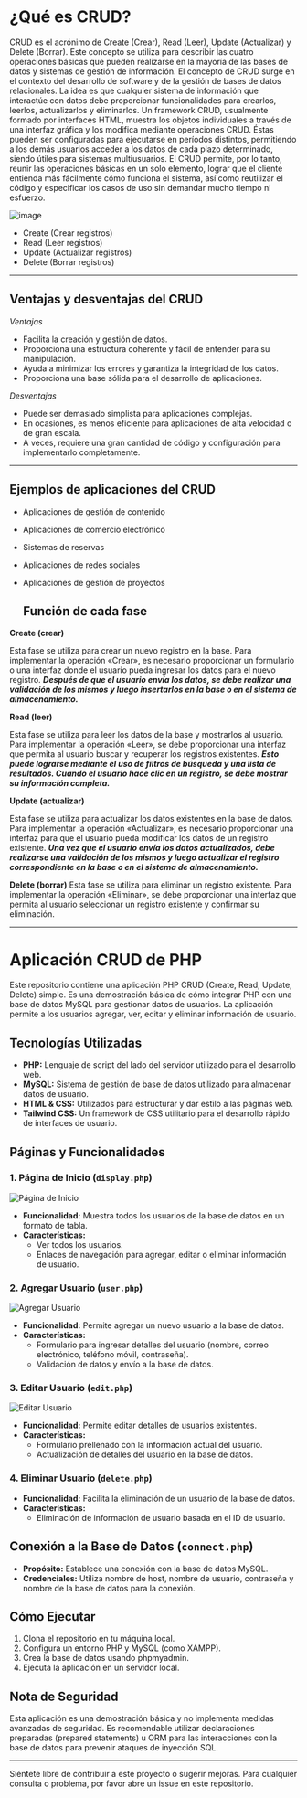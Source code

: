 # ¿Qué es CRUD?

CRUD es el acrónimo de Create (Crear), Read (Leer), Update (Actualizar) y Delete (Borrar). Este concepto se utiliza para describir las cuatro operaciones básicas que pueden realizarse en la mayoría de las bases de datos y sistemas de gestión de información.
El concepto de CRUD surge en el contexto del desarrollo de software y de la gestión de bases de datos relacionales. La idea es que cualquier sistema de información que interactúe con datos debe proporcionar funcionalidades para crearlos, leerlos, actualizarlos y eliminarlos.
Un framework CRUD, usualmente formado por interfaces HTML, muestra los objetos individuales a través de una interfaz gráfica y los modifica mediante operaciones CRUD. Éstas pueden ser configuradas para ejecutarse en períodos distintos, permitiendo a los demás usuarios acceder a los datos de cada plazo determinado, siendo útiles para sistemas multiusuarios.
El CRUD permite, por lo tanto, reunir las operaciones básicas en un solo elemento, lograr que el cliente entienda más fácilmente cómo funciona el sistema, así como reutilizar el código y especificar los casos de uso sin demandar mucho tiempo ni esfuerzo.

![image](https://github.com/PFLC/624-crus-basicos-AlexiaEsp/assets/113717920/9c011e68-89a9-47b6-a409-6790fc352288)

- Create (Crear registros)
- Read (Leer registros)
- Update (Actualizar registros)
- Delete (Borrar registros)

---

## Ventajas y desventajas del CRUD

*Ventajas*

- Facilita la creación y gestión de datos.
- Proporciona una estructura coherente y fácil de entender para su manipulación.
- Ayuda a minimizar los errores y garantiza la integridad de los datos.
- Proporciona una base sólida para el desarrollo de aplicaciones.

*Desventajas*

- Puede ser demasiado simplista para aplicaciones complejas.
- En ocasiones, es menos eficiente para aplicaciones de alta velocidad o de gran escala.
- A veces, requiere una gran cantidad de código y configuración para implementarlo completamente.

---
## Ejemplos de aplicaciones del CRUD

- Aplicaciones de gestión de contenido
- Aplicaciones de comercio electrónico
- Sistemas de reservas
- Aplicaciones de redes sociales
- Aplicaciones de gestión de proyectos

  ## Función de cada fase
  
**Create (crear)**
  
Esta fase se utiliza para crear un nuevo registro en la base. Para implementar la operación «Crear», es necesario proporcionar un formulario o una interfaz donde el usuario pueda ingresar los datos para el nuevo registro. ***Después de que el usuario envía los datos, se debe realizar una validación de los mismos y luego insertarlos en la base o en el sistema de almacenamiento.***

**Read (leer)**

Esta fase se utiliza para leer los datos de la base y mostrarlos al usuario. Para implementar la operación «Leer», se debe proporcionar una interfaz que permita al usuario buscar y recuperar los registros existentes. ***Esto puede lograrse mediante el uso de filtros de búsqueda y una lista de resultados. Cuando el usuario hace clic en un registro, se debe mostrar su información completa.***

**Update (actualizar)**

Esta fase se utiliza para actualizar los datos existentes en la base de datos. Para implementar la operación «Actualizar», es necesario proporcionar una interfaz para que el usuario pueda modificar los datos de un registro existente. ***Una vez que el usuario envía los datos actualizados, debe realizarse una validación de los mismos y luego actualizar el registro correspondiente en la base o en el sistema de almacenamiento.***

**Delete (borrar)**
Esta fase se utiliza para eliminar un registro existente. Para implementar la operación «Eliminar», se debe proporcionar una interfaz que permita al usuario seleccionar un registro existente y confirmar su eliminación.

---

# Aplicación CRUD de PHP

Este repositorio contiene una aplicación PHP CRUD (Create, Read, Update, Delete) simple. Es una demostración básica de cómo integrar PHP con una base de datos MySQL para gestionar datos de usuarios. La aplicación permite a los usuarios agregar, ver, editar y eliminar información de usuario.

## Tecnologías Utilizadas

- **PHP:** Lenguaje de script del lado del servidor utilizado para el desarrollo web.
- **MySQL:** Sistema de gestión de base de datos utilizado para almacenar datos de usuario.
- **HTML & CSS:** Utilizados para estructurar y dar estilo a las páginas web.
- **Tailwind CSS:** Un framework de CSS utilitario para el desarrollo rápido de interfaces de usuario.

## Páginas y Funcionalidades

### 1. Página de Inicio (`display.php`)

![Página de Inicio](images/display.png)

- **Funcionalidad:** Muestra todos los usuarios de la base de datos en un formato de tabla.
- **Características:** 
  - Ver todos los usuarios.
  - Enlaces de navegación para agregar, editar o eliminar información de usuario.

### 2. Agregar Usuario (`user.php`)

![Agregar Usuario](images/add.png)

- **Funcionalidad:** Permite agregar un nuevo usuario a la base de datos.
- **Características:** 
  - Formulario para ingresar detalles del usuario (nombre, correo electrónico, teléfono móvil, contraseña).
  - Validación de datos y envío a la base de datos.

### 3. Editar Usuario (`edit.php`)

![Editar Usuario](images/edit.png)

- **Funcionalidad:** Permite editar detalles de usuarios existentes.
- **Características:** 
  - Formulario prellenado con la información actual del usuario.
  - Actualización de detalles del usuario en la base de datos.

### 4. Eliminar Usuario (`delete.php`)

- **Funcionalidad:** Facilita la eliminación de un usuario de la base de datos.
- **Características:** 
  - Eliminación de información de usuario basada en el ID de usuario.

## Conexión a la Base de Datos (`connect.php`)

- **Propósito:** Establece una conexión con la base de datos MySQL.
- **Credenciales:** Utiliza nombre de host, nombre de usuario, contraseña y nombre de la base de datos para la conexión.

## Cómo Ejecutar

1. Clona el repositorio en tu máquina local.
2. Configura un entorno PHP y MySQL (como XAMPP).
3. Crea la base de datos usando phpmyadmin.
4. Ejecuta la aplicación en un servidor local.

## Nota de Seguridad

Esta aplicación es una demostración básica y no implementa medidas avanzadas de seguridad. Es recomendable utilizar declaraciones preparadas (prepared statements) u ORM para las interacciones con la base de datos para prevenir ataques de inyección SQL.

---

Siéntete libre de contribuir a este proyecto o sugerir mejoras. Para cualquier consulta o problema, por favor abre un issue en este repositorio.

